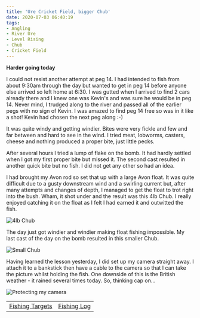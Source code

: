```yaml
---
title: 'Ure Cricket Field, bigger Chub'
date: 2020-07-03 06:40:19
tags:
- Angling
- River Ure
- Level Rising
- Chub
- Cricket Field
---
```

**Harder going today**

I could not resist another attempt at peg 14. I had intended to fish from about 9:30am through the day but wanted to get in peg 14 before anyone else arrived so left home at 6:30. I was gutted when I arrived to find 2 cars already there and I knew one was Kevin's and was sure he would be in peg 14. Never mind, I trudged along to the river and passed all of the earlier pegs with no sign of Kevin. I was amazed to find peg 14 free so was in it like a shot! Kevin had chosen the next peg along :-)

It was quite windy and getting windier. Bites were very fickle and few and far between and hard to see in the wind. I tried meat, lobworms, casters, cheese and nothing produced a proper bite, just little pecks.

After several hours I tried a lump of flake on the bomb. It had hardly settled when I got my first proper bite but missed it. The second cast resulted in another quick bite but no fish. I did not get any other so had an idea. 

I had brought my Avon rod so set that up with a large Avon float. It was quite difficult due to a gusty downstream wind and a swirling current but, after many attempts and changes of depth, I managed to get the float to trot right into the bush. Wham, it shot under and the result was this 4lb Chub. I really enjoyed catching it on the float as I felt I had earned it and outwitted the fish.

![4lb Chub](/images/2020-07-03/088c58691f584133a5d1d7cc2b9655c0.jpg)


The day just got windier and windier making float fishing impossible. My last cast of the day on the bomb resulted in this smaller Chub.

![Small Chub](/images/2020-07-03/3f28dd4149e44e6bb5a3faa707da0acd.jpg)

Having learned the lesson yesterday, I did set up my camera straight away. I attach it to a bankstick then have a cable to the camera so that I can take the picture whilst holding the fish. One downside of this is the British weather - it rained several times today. So, thinking cap on...

![Protecting my camera](/images/2020-07-03/842f9c9ca1144ded9da29e9efa606c71.jpg)

|||
|---------|------|
|<a href="/2020/07/20200726-Fishing-Targets/">Fishing Targets</a>|<a href="/2020/08/20200816-FishingLog/">Fishing Log</a>|
